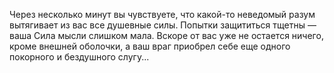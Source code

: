 Через несколько минут вы чувствуете, что какой-то неведомый разум вытягивает из вас все душевные силы. Попытки защититься тщетны — ваша Сила мысли слишком мала. Вскоре от вас уже не остается ничего, кроме внешней оболочки, а ваш враг приобрел себе еще одного покорного и бездушного слугу...

